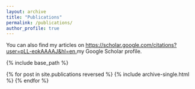 ```yaml
---
layout: archive
title: "Publications"
permalink: /publications/
author_profile: true
---
```


You can also find my articles on <u><a href="{{author.googlescholar}}">https://scholar.google.com/citations?user=pLL-eokAAAAJ&hl=en</a>.</u>my Google Scholar profile</a>.</u>


{% include base_path %}

{% for post in site.publications reversed %}
  {% include archive-single.html %}
{% endfor %}

